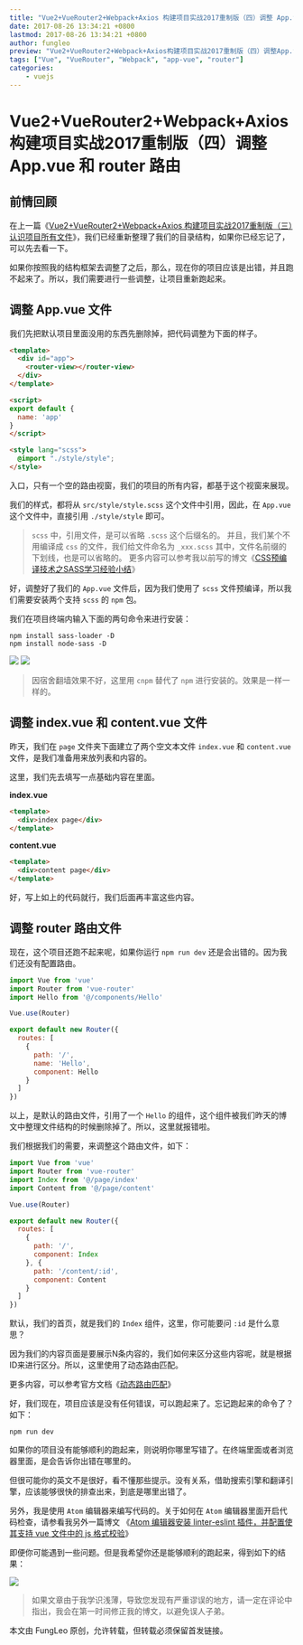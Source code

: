 ```yaml
---
title: "Vue2+VueRouter2+Webpack+Axios 构建项目实战2017重制版（四）调整 App.vue 和 router 路由"
date: 2017-08-26 13:34:21 +0800
lastmod: 2017-08-26 13:34:21 +0800
author: fungleo
preview: "Vue2+VueRouter2+Webpack+Axios构建项目实战2017重制版（四）调整App.vue和router路由前情回顾在上一篇《Vue2+VueRouter2+Webpack+Axios构建项目实战2017重制版（三）认识项目所有文件》，我们已经重新整理了我们的目录结构，如果你已经忘记了，可以先去看一下。如果你按照我的结构框架去调整了之后，那么，现在你的项目应该是出错，并"
tags: ["Vue", "VueRouter", "Webpack", "app-vue", "router"]
categories:
    - vuejs
---
```


# Vue2+VueRouter2+Webpack+Axios 构建项目实战2017重制版（四）调整 App.vue 和 router 路由

## 前情回顾

在上一篇《[Vue2+VueRouter2+Webpack+Axios 构建项目实战2017重制版（三）认识项目所有文件](http://blog.csdn.net/fungleo/article/details/77585205)》，我们已经重新整理了我们的目录结构，如果你已经忘记了，可以先去看一下。

如果你按照我的结构框架去调整了之后，那么，现在你的项目应该是出错，并且跑不起来了。所以，我们需要进行一些调整，让项目重新跑起来。

## 调整 App.vue 文件

我们先把默认项目里面没用的东西先删除掉，把代码调整为下面的样子。

```html
<template>
  <div id="app">
    <router-view></router-view>
  </div>
</template>

<script>
export default {
  name: 'app'
}
</script>

<style lang="scss">
  @import "./style/style";
</style>
```

入口，只有一个空的路由视窗，我们的项目的所有内容，都基于这个视窗来展现。

我们的样式，都将从 `src/style/style.scss` 这个文件中引用，因此，在 `App.vue` 这个文件中，直接引用 `./style/style` 即可。

> `scss` 中，引用文件，是可以省略 `.scss` 这个后缀名的。
> 并且，我们某个不用编译成 `css` 的文件，我们给文件命名为 `_xxx.scss` 其中，文件名前缀的下划线，也是可以省略的。
> 更多内容可以参考我以前写的博文《[CSS预编译技术之SASS学习经验小结](http://blog.csdn.net/fungleo/article/details/50851192)》

好，调整好了我们的 `App.vue` 文件后，因为我们使用了 `scss` 文件预编译，所以我们需要安装两个支持 `scss` 的 `npm` 包。

我们在项目终端内输入下面的两句命令来进行安装：

```#
npm install sass-loader -D
npm install node-sass -D
```

![](https://raw.githubusercontent.com/fengcms/articles/master/image/4c/04e5b9a2ed8ad188aab56c17c121d3.png)
![](https://raw.githubusercontent.com/fengcms/articles/master/image/eb/48842711680b1deef58a07878263c9.png)
> 因宿舍翻墙效果不好，这里用 `cnpm` 替代了 `npm` 进行安装的。效果是一样一样的。

## 调整 index.vue 和 content.vue 文件

昨天，我们在 `page` 文件夹下面建立了两个空文本文件 `index.vue` 和 `content.vue` 文件，是我们准备用来放列表和内容的。

这里，我们先去填写一点基础内容在里面。

**index.vue**
```html
<template>
  <div>index page</div>
</template>
```

**content.vue**
```html
<template>
  <div>content page</div>
</template>
```

好，写上如上的代码就行，我们后面再丰富这些内容。

## 调整 router 路由文件

现在，这个项目还跑不起来呢，如果你运行 `npm run dev` 还是会出错的。因为我们还没有配置路由。

```js
import Vue from 'vue'
import Router from 'vue-router'
import Hello from '@/components/Hello'

Vue.use(Router)

export default new Router({
  routes: [
    {
      path: '/',
      name: 'Hello',
      component: Hello
    }
  ]
})
```

以上，是默认的路由文件，引用了一个 `Hello` 的组件，这个组件被我们昨天的博文中整理文件结构的时候删除掉了。所以，这里就报错啦。

我们根据我们的需要，来调整这个路由文件，如下：

```js
import Vue from 'vue'
import Router from 'vue-router'
import Index from '@/page/index'
import Content from '@/page/content'

Vue.use(Router)

export default new Router({
  routes: [
    {
      path: '/',
      component: Index
    }, {
      path: '/content/:id',
      component: Content
    }
  ]
})
```
默认，我们的首页，就是我们的 `Index` 组件，这里，你可能要问 `:id` 是什么意思？

因为我们的内容页面是要展示N条内容的，我们如何来区分这些内容呢，就是根据ID来进行区分。所以，这里使用了动态路由匹配。

更多内容，可以参考官方文档《[动态路由匹配](https://router.vuejs.org/zh-cn/essentials/dynamic-matching.html)》

好，我们现在，项目应该是没有任何错误，可以跑起来了。忘记跑起来的命令了？如下：

```#
npm run dev
```

如果你的项目没有能够顺利的跑起来，则说明你哪里写错了。在终端里面或者浏览器里面，是会告诉你出错在哪里的。

但很可能你的英文不是很好，看不懂那些提示。没有关系，借助搜索引擎和翻译引擎，应该能够很快的排查出来，到底是哪里出错了。

另外，我是使用 `Atom` 编辑器来编写代码的。关于如何在 `Atom` 编辑器里面开启代码检查，请参看我另外一篇博文 《[Atom 编辑器安装 linter-eslint 插件，并配置使其支持 vue 文件中的 js 格式校验](http://blog.csdn.net/fungleo/article/details/54581896)》

即便你可能遇到一些问题。但是我希望你还是能够顺利的跑起来，得到如下的结果：

![](https://raw.githubusercontent.com/fengcms/articles/master/image/55/a0f5e6d54350fd83099dc8ff4a5ebd.png)
> 如果文章由于我学识浅薄，导致您发现有严重谬误的地方，请一定在评论中指出，我会在第一时间修正我的博文，以避免误人子弟。

本文由 FungLeo 原创，允许转载，但转载必须保留首发链接。


